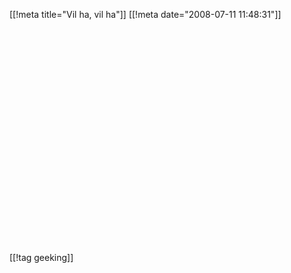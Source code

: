 [[!meta  title="Vil ha, vil ha"]]
[[!meta  date="2008-07-11 11:48:31"]]
<div><object classid="clsid:d27cdb6e-ae6d-11cf-96b8-444553540000" width="425" height="344" codebase="http://download.macromedia.com/pub/shockwave/cabs/flash/swflash.cab#version=6,0,40,0"><param name="allowFullScreen" value="true"  /><param name="src" value="http://www.youtube.com/v/81DjwWqE6Iw&amp;hl=en&amp;fs=1&amp;rel=0"  /><embed type="application/x-shockwave-flash" width="425" height="344" src="http://www.youtube.com/v/81DjwWqE6Iw&amp;hl=en&amp;fs=1&amp;rel=0" allowfullscreen="true"></embed></object></div>

[[!tag  geeking]]